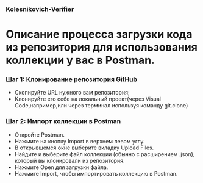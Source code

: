 ### Kolesnikovich-Verifier
# Описание процесса загрузки кода из репозитория для использования коллекции у вас в Postman.

### Шаг 1: Клонирование репозитория GitHub

- Скопируйте URL нужного вам репозитория;
- Клонируйте его себе на локальный проект(через Visual Code,например,или через терминал используя команду git.clone)

### Шаг 2: Импорт коллекции в Postman
- Откройте Postman.
- Нажмите на кнопку Import в верхнем левом углу.
- В открывшемся окне выберите вкладку Upload Files.
- Найдите и выберите файл коллекции (обычно с расширением .json), который вы клонировали из репозитория.
- Нажмите Open для загрузки файла.
- Нажмите Import, чтобы импортировать коллекцию в Postman.

